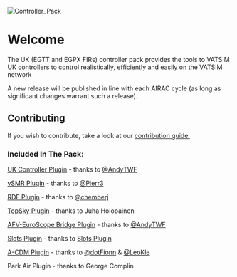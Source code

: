![Controller_Pack](https://github.com/kye-taylor/uk-controller-pack/assets/46931474/7c2daddf-118e-4601-bacc-78c25ca4a748)


# Welcome
The UK (EGTT and EGPX FIRs) controller pack provides the tools to VATSIM UK controllers to control realistically, efficiently and easily on the VATSIM network

A new release will be published in line with each AIRAC cycle (as long as significant changes warrant such a release).

## Contributing
If you wish to contribute, take a look at our [contribution guide.](https://github.com/VATSIM-UK/uk-controller-pack/blob/main/Contributing.md)

### Included In The Pack:
[UK Controller Plugin](https://github.com/VATSIM-UK/uk-controller-plugin) - thanks to [@AndyTWF](https://github.com/AndyTWF)

[vSMR Plugin](https://github.com/pierr3/vSMR) - thanks to [@Pierr3](https://github.com/pierr3)

[RDF Plugin](https://github.com/chembergj/RDF) - thanks to [@chemberj](https://github.com/chembergj)

[TopSky Plugin](https://vatsim-scandinavia.org/forums/forum/54-plugins/) - thanks to Juha Holopainen

[AFV-EuroScope Bridge Plugin](https://github.com/AndyTWF/afv-euroscope-bridge) - thanks to [@AndyTWF](https://github.com/AndyTWF)

[Slots Plugin](https://github.com/VATSIMCanada/Slots-Plugin) - thanks to [Slots Plugin](https://github.com/VATSIMCanada)

[A-CDM Plugin](https://github.com/vACDM) - thanks to [@dotFionn](https://github.com/dotFionn) & [@LeoKle](https://github.com/LeoKle)

Park Air Plugin - thanks to George Complin
